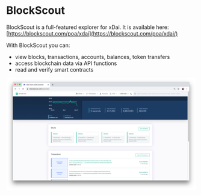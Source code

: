 # BlockScout

BlockScout is a full-featured explorer for xDai. It is available here: [https://blockscout.com/poa/xdai](https://blockscout.com/poa/xdai/)

With BlockScout you can:

* view blocks, transactions, accounts, balances, token transfers
* access blockchain data via API functions
* read and verify smart contracts

![](../../.gitbook/assets/blockscout%20%281%29.png)



